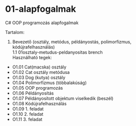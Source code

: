 # 01-alapfogalmak<br/>
C# OOP programozás alapfogalmak<br/>

Tartalom:<br/>
1. Bevezető (osztály, metódus, példányostás, polimorfizmus, kódújrafelhasználás)<br/>
1.1  01osztaly-metudus-peldanyositas brench<br/>
 Használható tegek:<br/>
*  O1.01           Cat(macska) osztály<br/>
*  O1.02           Cat osztály metódusa<br/>
*  O1.03           Dog (kutya) osztály<br/>
*  O1.04           Polimorfizmus (többalakúság)<br/>
*  O1.05           OOP programozás<br/>
*  O1.06           Példányosítás<br/>
*  O1.07           Példányosított objektum viselkedik (beszél)<br/>
*  O1.08           Kódújrafelhasználás<br/>
*  O1.09           1. feladat<br/>
*  O1.10           2. feladat<br/>
*  O1.11           3. feladat<br/>

